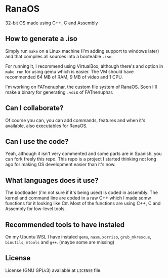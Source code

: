 # RanaOS
32-bit OS made using C++, C and Assembly

## How to generate a .iso

Simply run `make` on a Linux machine (I'm adding support to windows later) and that compiles all sources into a booteable `.iso`.

For running it, I recommend using VirtualBox, although there's and option in `make run` for using qemu which is easier.
The VM should have recommended 64 MB of RAM, 9 MB of video and 1 CPU.

I'm working on FATnenuphar, the custom file system of RanaOS. Soon I'll make a binary for generating `.vdi`s of FATnenuphar.

## Can I collaborate?

Of course you can, you can add commands, features and when it's available, also executables for RanaOS.

## Can I use the code?

Yeah, although it isn't very commented and some parts are in Spanish, you can fork freely this repo. This repo is a project I started thinking not long ago for making OS development easier than it's now.

## What languages does it use?

The bootloader (i'm not sure if it's being used) is coded in assembly. The kernel and command line are coded in a raw C++ which I made somw functions for it looking like C#. Most of the functions are using C++, C and Assembly for low-level tools.

## Recommended tools to have instaled

On my Ubuntu WSL I have instaled `qemu`, `nasm`, `xorriso`, `grub_mkrescue`, `binutils`, `mtools` and `g++`. (maybe some are missing)

## License

License (GNU GPLv3) available at `LICENSE` file.
